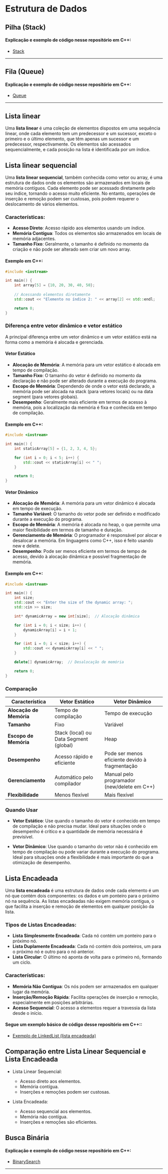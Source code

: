 # Estrutura de Dados 

## Pilha (Stack)
#### Explicação e exemplo de código nesse repositório em C++:
- [Stack](https://github.com/joseeduardoleite/estrutura-de-dados-cpp/tree/main/Stack)

---

## Fila (Queue)
#### Explicação e exemplo de código nesse repositório em C++:
- [Queue](https://github.com/joseeduardoleite/estrutura-de-dados-cpp/tree/main/Queue)

---

## Lista linear
Uma **lista linear** é uma coleção de elementos dispostos em uma sequência linear, onde cada elemento tem um predecessor e um sucessor, exceto o primeiro e o último elemento, que têm apenas um sucessor e um predecessor, respectivamente. Os elementos são acessados sequencialmente, e cada posição na lista é identificada por um índice.

## Lista linear sequencial
Uma **lista linear sequencial**, também conhecida como vetor ou array, é uma estrutura de dados onde os elementos são armazenados em locais de memória contíguos. Cada elemento pode ser acessado diretamente pelo seu índice, tornando o acesso muito eficiente. No entanto, operações de inserção e remoção podem ser custosas, pois podem requerer o deslocamento de vários elementos.

### Características:
- **Acesso Direto**: Acesso rápido aos elementos usando um índice.
- **Memória Contígua**: Todos os elementos são armazenados em locais de memória adjacentes.
- **Tamanho Fixo**: Geralmente, o tamanho é definido no momento da criação e não pode ser alterado sem criar um novo array.

#### Exemplo em C++:
```cpp
#include <iostream>

int main() {
    int array[5] = {10, 20, 30, 40, 50};
    
    // Acessando elementos diretamente
    std::cout << "Elemento no índice 2: " << array[2] << std::endl;

    return 0;
}
```

### Diferença entre vetor dinâmico e vetor estático
A principal diferença entre um vetor dinâmico e um vetor estático está na forma como a memória é alocada e gerenciada.

#### Vetor Estático
- **Alocação de Memória**: A memória para um vetor estático é alocada em tempo de compilação.
- **Tamanho Fixo**: O tamanho do vetor é definido no momento da declaração e não pode ser alterado durante a execução do programa.
- **Escopo de Memória**: Dependendo de onde o vetor está declarado, a memória pode ser alocada na stack (para vetores locais) ou na data segment (para vetores globais).
- **Desempenho**: Geralmente mais eficiente em termos de acesso à memória, pois a localização da memória é fixa e conhecida em tempo de compilação.

#### Exemplo em C++:
```cpp
#include <iostream>

int main() {
    int staticArray[5] = {1, 2, 3, 4, 5};

    for (int i = 0; i < 5; i++) {
        std::cout << staticArray[i] << " ";
    }

    return 0;
}
```

#### Vetor Dinâmico
- **Alocação de Memória**: A memória para um vetor dinâmico é alocada em tempo de execução.
- **Tamanho Variável**: O tamanho do vetor pode ser definido e modificado durante a execução do programa.
- **Escopo de Memória**: A memória é alocada no heap, o que permite uma maior flexibilidade em termos de tamanho e duração.
- **Gerenciamento de Memória**: O programador é responsável por alocar e desalocar a memória. Em linguagens como C++, isso é feito usando new e delete.
- **Desempenho**: Pode ser menos eficiente em termos de tempo de acesso, devido à alocação dinâmica e possível fragmentação de memória.

#### Exemplo em C++:
```cpp
#include <iostream>

int main() {
    int size;
    std::cout << "Enter the size of the dynamic array: ";
    std::cin >> size;

    int* dynamicArray = new int[size];  // Alocação dinâmica

    for (int i = 0; i < size; i++) {
        dynamicArray[i] = i + 1;
    }

    for (int i = 0; i < size; i++) {
        std::cout << dynamicArray[i] << " ";
    }

    delete[] dynamicArray;  // Desalocação de memória

    return 0;
}
```

### Comparação

| Característica | Vetor Estático | Vetor Dinâmico |
| - | - | - |
| **Alocação de Memória** | Tempo de compilação	 | Tempo de execução |
| **Tamanho** | Fixo | Variável |
| **Escopo de Memória** | Stack (local) ou Data Segment (global) | Heap |
| **Desempenho** | Acesso rápido e eficiente | Pode ser menos eficiente devido à fragmentação |
| **Gerenciamento**	 | Automático pelo compilador | Manual pelo programador (new/delete em C++) |
| **Flexibilidade** | Menos flexível | Mais flexível |

### Quando Usar
- **Vetor Estático**: Use quando o tamanho do vetor é conhecido em tempo de compilação e não precisa mudar. Ideal para situações onde o desempenho é crítico e a quantidade de memória necessária é previsível.

- **Vetor Dinâmico**: Use quando o tamanho do vetor não é conhecido em tempo de compilação ou pode variar durante a execução do programa. Ideal para situações onde a flexibilidade é mais importante do que a otimização de desempenho.

## Lista Encadeada
Uma **lista encadeada** é uma estrutura de dados onde cada elemento é um nó que contém dois componentes: os dados e um ponteiro para o próximo nó na sequência. As listas encadeadas não exigem memória contígua, o que facilita a inserção e remoção de elementos em qualquer posição da lista.

### Tipos de Listas Encadeadas:
- **Lista Simplesmente Encadeada**: Cada nó contém um ponteiro para o próximo nó.
- **Lista Duplamente Encadeada**: Cada nó contém dois ponteiros, um para o próximo nó e outro para o nó anterior.
- **Lista Circular**: O último nó aponta de volta para o primeiro nó, formando um ciclo.

### Características:
- **Memória Não Contígua**: Os nós podem ser armazenados em qualquer lugar da memória.
- **Inserção/Remoção Rápida**: Facilita operações de inserção e remoção, especialmente em posições arbitrárias.
- **Acesso Sequencial**: O acesso a elementos requer a travessia da lista desde o início.

#### Segue um exemplo básico de código desse repositório em C++::
- [Exemplo de LinkedList (lista encadeada)](https://github.com/joseeduardoleite/estrutura-de-dados-cpp/tree/main/LinkedList)

## Comparação entre Lista Linear Sequencial e Lista Encadeada
- Lista Linear Sequencial:
  - Acesso direto aos elementos.
  - Memória contígua.
  - Inserções e remoções podem ser custosas.

- Lista Encadeada:
  - Acesso sequencial aos elementos.
  - Memória não contígua.
  - Inserções e remoções são eficientes.

##

## Busca Binária
#### Explicação e exemplo de código nesse repositório em C++:
- [BinarySearch](https://github.com/joseeduardoleite/estrutura-de-dados-cpp/tree/main/BinarySearch)

---